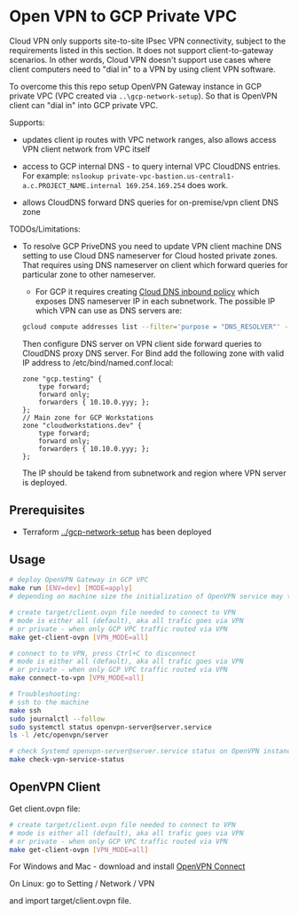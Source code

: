# Open VPN to GCP Private VPC

Cloud VPN only supports site-to-site IPsec VPN connectivity, subject to the requirements listed in this section. It does not support client-to-gateway scenarios. In other words, Cloud VPN doesn't support use cases where client computers need to "dial in" to a VPN by using client VPN software.

To overcome this this repo setup OpenVPN Gateway instance in GCP private VPC (VPC created via `..\gcp-network-setup`). So that is OpenVPN client can "dial in" into GCP private VPC.

Supports:

* updates client ip routes with VPC network ranges, also allows access VPN client network from VPC itself

* access to GCP internal DNS - to query internal VPC CloudDNS entries. For example: `nslookup private-vpc-bastion.us-central1-a.c.PROJECT_NAME.internal 169.254.169.254` does work.

* allows CloudDNS forward DNS queries for on-premise/vpn client DNS zone

TODOs/Limitations:

* To resolve GCP PriveDNS you need to update VPN client machine DNS setting to use Cloud DNS nameserver for Cloud hosted private zones. That requires using DNS nameserver on client which forward queries for particular zone to other nameserver.

  * For GCP it requires creating [Cloud DNS inbound policy](https://cloud.google.com/dns/docs/policies#list-in-entrypoints) which exposes DNS nameserver IP in each subnetwork.
  The possible IP which VPN can use as DNS servers are:

  ```bash
  gcloud compute addresses list --filter='purpose = "DNS_RESOLVER"' --format='csv(address, region, subnetwork)'
  ```

  Then configure DNS server on VPN client side forward queries to CloudDNS proxy DNS server. For Bind add the following zone with valid IP address to /etc/bind/named.conf.local:

  ```
  zone "gcp.testing" {
      type forward;
      forward only;
      forwarders { 10.10.0.yyy; };
  };
  // Main zone for GCP Workstations
  zone "cloudworkstations.dev" {
      type forward;
      forward only;
      forwarders { 10.10.0.yyy; };
  };
  ```

  The IP should be takend from subnetwork and region where VPN server is deployed.

## Prerequisites

* Terraform [../gcp-network-setup](../gcp-network-setup) has been deployed

## Usage

```bash
# deploy OpenVPN Gateway in GCP VPC
make run [ENV=dev] [MODE=apply]
# depending on machine size the initialization of OpenVPN service may take several minutes

# create target/client.ovpn file needed to connect to VPN
# mode is either all (default), aka all trafic goes via VPN
# or private - when only GCP VPC traffic routed via VPN
make get-client-ovpn [VPN_MODE=all]

# connect to to VPN, press Ctrl+C to disconnect
# mode is either all (default), aka all trafic goes via VPN
# or private - when only GCP VPC traffic routed via VPN
make connect-to-vpn [VPN_MODE=all]

# Troubleshooting:
# ssh to the machine
make ssh
sudo journalctl --follow
sudo systemctl status openvpn-server@server.service
ls -l /etc/openvpn/server

# check Systemd openvpn-server@server.service status on OpenVPN instance
make check-vpn-service-status
```

## OpenVPN Client

Get client.ovpn file:

```bash
# create target/client.ovpn file needed to connect to VPN
# mode is either all (default), aka all trafic goes via VPN
# or private - when only GCP VPC traffic routed via VPN
make get-client-ovpn [VPN_MODE=all]
```

For Windows and Mac - download and install [OpenVPN Connect](https://openvpn.net/client/)

On Linux: go to Setting / Network / VPN

and import target/client.ovpn file.
